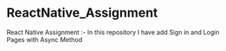 # ReactNative_Assignment
React Native Assignment :- In this repository I have add Sign in and  Login  Pages with Async Method
